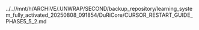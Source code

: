 ../..//mnt/h/ARCHIVE/.UNWRAP/SECOND/backup_repository/learning_system_fully_activated_20250808_091854/DuRiCore/CURSOR_RESTART_GUIDE_PHASE5_5_2.md
